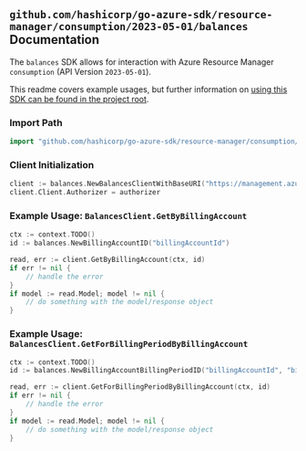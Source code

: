 
## `github.com/hashicorp/go-azure-sdk/resource-manager/consumption/2023-05-01/balances` Documentation

The `balances` SDK allows for interaction with Azure Resource Manager `consumption` (API Version `2023-05-01`).

This readme covers example usages, but further information on [using this SDK can be found in the project root](https://github.com/hashicorp/go-azure-sdk/tree/main/docs).

### Import Path

```go
import "github.com/hashicorp/go-azure-sdk/resource-manager/consumption/2023-05-01/balances"
```


### Client Initialization

```go
client := balances.NewBalancesClientWithBaseURI("https://management.azure.com")
client.Client.Authorizer = authorizer
```


### Example Usage: `BalancesClient.GetByBillingAccount`

```go
ctx := context.TODO()
id := balances.NewBillingAccountID("billingAccountId")

read, err := client.GetByBillingAccount(ctx, id)
if err != nil {
	// handle the error
}
if model := read.Model; model != nil {
	// do something with the model/response object
}
```


### Example Usage: `BalancesClient.GetForBillingPeriodByBillingAccount`

```go
ctx := context.TODO()
id := balances.NewBillingAccountBillingPeriodID("billingAccountId", "billingPeriodName")

read, err := client.GetForBillingPeriodByBillingAccount(ctx, id)
if err != nil {
	// handle the error
}
if model := read.Model; model != nil {
	// do something with the model/response object
}
```
